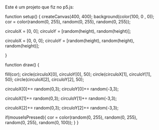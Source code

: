 Este é um projeto que fiz no p5.js:

function setup() {
  createCanvas(400, 400);
  background(color(100, 0 , 0));
  cor = color(random(0, 255), random(0, 255), random(0, 255));
  
  circuloX = [0, 0];
  circuloY = [random(height), random(height)];
  
  circuloX = [0, 0, 0];
circuloY = [random(height), random(height), random(height)];

}

function draw() {

  fill(cor);
  circle(circuloX[0], circuloY[0], 50);
circle(circuloX[1], circuloY[1], 50);
circle(circuloX[2], circuloY[2], 50);

  circuloX[0]+= random(0,3);
circuloY[0]+= random(-3,3);
  
circuloX[1]+= random(0,3);
circuloY[1]+= random(-3,3);
  
circuloX[2]+= random(0,3);
circuloY[2]+= random(-3,3);

  
  
  if(mouseIsPressed){
    cor = color(random(0, 255), random(0, 255), random(0, 255), random(0, 100));
  }
}



